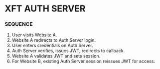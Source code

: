 # XFT AUTH SERVER


### SEQUENCE
1. User visits Website A.
2. Website A redirects to Auth Server login.
3. User enters credentials on Auth Server.
4. Auth Server verifies, issues JWT, redirects to callback.
5. Website A validates JWT and sets session.
6. For Website B, existing Auth Server session reissues JWT for access.

